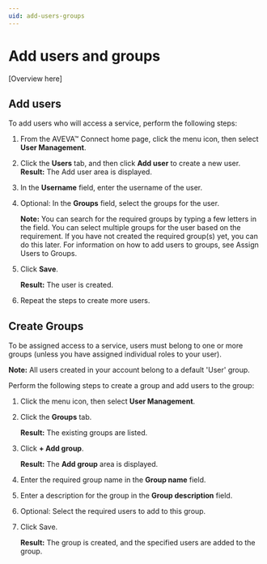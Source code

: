 ```yaml
---
uid: add-users-groups
---
```


# Add users and groups

[Overview here]

## Add users

To add users who will access a service, perform the following steps:

1.	From the AVEVA™ Connect home page, click the menu icon, then select **User Management**.

2.	Click the **Users** tab, and then click **Add user** to create a new user.
    **Result:** The Add user area is displayed.

3.	In the **Username** field, enter the username of the user.

4.	Optional: In the **Groups** field, select the groups for the user. 
    
    **Note:** You can search for the required groups by typing a few letters in the field. You can select multiple groups for the user based on the requirement. If you have not created the required group(s) yet, you can do this later. For information on how to add users to groups, see Assign Users to Groups.

5.	Click **Save**.
 
    **Result:** The user is created.

6.  Repeat the steps to create more users.

## Create Groups

To be assigned access to a service, users must belong to one or more groups (unless you have assigned individual roles to your user). 

**Note:** All users created in your account belong to a default 'User' group.

Perform the following steps to create a group and add users to the group:

1.	Click the menu icon, then select **User Management**.

2.	Click the **Groups** tab. 

    **Result:** The existing groups are listed.

3.	Click **+ Add group**. 
 
    **Result:** The **Add group** area is displayed.

4.	Enter the required group name in the **Group name** field.

5.	Enter a description for the group in the **Group description** field.

6.	Optional: Select the required users to add to this group. 

7.	Click Save.
 
    **Result:** The group is created, and the specified users are added to the group.

